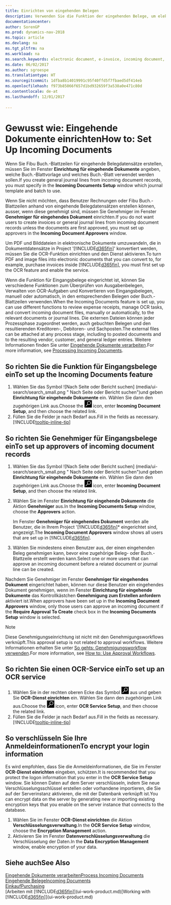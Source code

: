 ```yaml
---
title: Einrichten von eingehenden Belegen
description: Verwenden Sie die Funktion der eingehenden Belege, um elektronische Belege zu erstellen, verwalten Sie OCRaufgaben, importieren Sie Rechnungen und wandeln Sie Bilddateien um.
documentationcenter: 
author: SorenGP
ms.prod: dynamics-nav-2018
ms.topic: article
ms.devlang: na
ms.tgt_pltfrm: na
ms.workload: na
ms.search.keywords: electronic document, e-invoice, incoming document, OCR, ecommerce, document exchange, import invoice
ms.date: 06/02/2017
ms.author: sgroespe
ms.translationtype: HT
ms.sourcegitcommit: 1dfba8b14019991c95f40ffd5f7fbaed5df414eb
ms.openlocfilehash: f973b85066f657d1bd932659f3a538a0e471c80d
ms.contentlocale: de-at
ms.lasthandoff: 12/01/2017

---
```

# <a name="how-to-set-up-incoming-documents"></a><span data-ttu-id="87f65-103">Gewusst wie: Eingehende Dokumente einrichten</span><span class="sxs-lookup"><span data-stu-id="87f65-103">How to: Set Up Incoming Documents</span></span>
<span data-ttu-id="87f65-104">Wenn Sie Fibu Buch.-Blattzeilen für eingehende Belegdatensätze erstellen, müssen Sie im Fenster **Einrichtung für eingehende Dokumente** angeben, welche Buch.-Blattvorlage und welches Buch.-Blatt verwendet werden sollen.</span><span class="sxs-lookup"><span data-stu-id="87f65-104">If you create general journal lines from incoming document records, you must specify in the **Incoming Documents Setup** window which journal template and batch to use.</span></span>

<span data-ttu-id="87f65-105">Wenn Sie nicht möchten, dass Benutzer Rechnungen oder Fibu Buch.-Blattzeilen anhand von eingehende Belegdatensätzen erstellen können, ausser, wenn diese genehmigt sind, müssen Sie Genehmiger im Fenster **Genehmiger für eingehendes Dokument** einrichten.</span><span class="sxs-lookup"><span data-stu-id="87f65-105">If you do not want users to create invoices or general journal lines from incoming document records unless the documents are first approved, you must set up approvers in the **Incoming Document Approvers** window.</span></span>

<span data-ttu-id="87f65-106">Um PDF und Bilddateien in elektronische Dokumente umzuwandeln, die in Dokumentdatensätze in Project '[!INCLUDE[d365fin](includes/d365fin_md.md)]' konvertiert werden, müssen Sie die OCR-Funktion einrichten und den Dienst aktivieren.</span><span class="sxs-lookup"><span data-stu-id="87f65-106">To turn PDF and image files into electronic documents that you can convert to, for example, purchase invoices inside [!INCLUDE[d365fin](includes/d365fin_md.md)], you must first set up the OCR feature and enable the service.</span></span>

<span data-ttu-id="87f65-107">Wenn die Funktion für Eingangsbelege eingerichtet ist, können Sie verschiedene Funktionen zum Überprüfen von Ausgabenbelegen, Verwalten von OCR-Aufgaben und Konvertieren von Eingangsbelegen, manuell oder automatisch, in den entsprechenden Belegen oder Buch.-Blattzeilen verwenden.</span><span class="sxs-lookup"><span data-stu-id="87f65-107">When the Incoming Documents feature is set up, you can use different functions to review expense receipts, manage OCR tasks, and convert incoming document files, manually or automatically, to the relevant documents or journal lines.</span></span> <span data-ttu-id="87f65-108">Die externen Dateien können jeder Prozessphase zugeordnet werden, auch gebuchten Belegen und den resultierenden Kreditoren-, Debitoren- und Sachposten.</span><span class="sxs-lookup"><span data-stu-id="87f65-108">The external files can be attached at any process stage, including to posted documents and to the resulting vendor, customer, and general ledger entries.</span></span> <span data-ttu-id="87f65-109">Weitere Informationen finden Sie unter [Eingehende Dokumente verarbeiten](across-process-income-documents.md).</span><span class="sxs-lookup"><span data-stu-id="87f65-109">For more information, see [Processing Incoming Documents](across-process-income-documents.md).</span></span>

## <a name="to-set-up-the-incoming-documents-feature"></a><span data-ttu-id="87f65-110">So richten Sie die Funktion für Eingangsbelege ein</span><span class="sxs-lookup"><span data-stu-id="87f65-110">To set up the Incoming Documents feature</span></span>
1. <span data-ttu-id="87f65-111">Wählen Sie das Symbol ![Nach Seite oder Bericht suchen] (media/ui-search/search_small.png " Nach Seite oder Bericht suchen")und geben **Einrichtung für eingehende Dokumente** ein. Wählen Sie dann den zugehörigen Link aus.</span><span class="sxs-lookup"><span data-stu-id="87f65-111">Choose the ![Search for Page or Report](media/ui-search/search_small.png "Search for Page or Report icon") icon, enter **Incoming Document Setup**, and then choose the related link.</span></span>
2. <span data-ttu-id="87f65-112">Füllen Sie die Felder je nach Bedarf aus.</span><span class="sxs-lookup"><span data-stu-id="87f65-112">Fill in the fields as necessary.</span></span> [!INCLUDE[tooltip-inline-tip](includes/tooltip-inline-tip_md.md)]

## <a name="to-set-up-approvers-of-incoming-document-records"></a><span data-ttu-id="87f65-113">So richten Sie Genehmiger für Eingangsbelege ein</span><span class="sxs-lookup"><span data-stu-id="87f65-113">To set up approvers of incoming document records</span></span>
1. <span data-ttu-id="87f65-114">Wählen Sie das Symbol ![Nach Seite oder Bericht suchen] (media/ui-search/search_small.png " Nach Seite oder Bericht suchen")und geben **Einrichtung für eingehende Dokumente** ein. Wählen Sie dann den zugehörigen Link aus.</span><span class="sxs-lookup"><span data-stu-id="87f65-114">Choose the ![Search for Page or Report](media/ui-search/search_small.png "Search for Page or Report icon") icon, enter **Incoming Document Setup**, and then choose the related link.</span></span>  
2. <span data-ttu-id="87f65-115">Wählen Sie im Fenster **Einrichtung für eingehende Dokumente** die Aktion **Genehmiger** aus.</span><span class="sxs-lookup"><span data-stu-id="87f65-115">In the **Incoming Documents Setup** window, choose the **Approvers** action.</span></span>

    <span data-ttu-id="87f65-116">Im Fenster **Genehmiger für eingehendes Dokument** werden alle Benutzer, die in Ihrem Project '[!INCLUDE[d365fin](includes/d365fin_md.md)]* eingerichtet sind, angezeigt.</span><span class="sxs-lookup"><span data-stu-id="87f65-116">The **Incoming Document Approvers** window shows all users that are set up in [!INCLUDE[d365fin](includes/d365fin_md.md)].</span></span>  
3. <span data-ttu-id="87f65-117">Wählen Sie mindestens einen Benutzer aus, der einen eingehenden Beleg genehmigen kann, bevor eine zugehörige Beleg- oder Buch.-Blattzeile erstellt werden kann.</span><span class="sxs-lookup"><span data-stu-id="87f65-117">Select one or more users that can approve an incoming document before a related document or journal line can be created.</span></span>

<span data-ttu-id="87f65-118">Nachdem Sie Genehmiger im Fenster **Genehmiger für eingehendes Dokument** eingerichtet haben, können nur diese Benutzer ein eingehendes Dokument genehmigen, wenn im Fenster **Einrichtung für eingehende Dokumente** das Kontrollkästchen **Genehmigung zum Erstellen anfordern** aktiviert ist.</span><span class="sxs-lookup"><span data-stu-id="87f65-118">When approvers have been set up in the **Incoming Document Approvers** window, only those users can approve an incoming document if the **Require Approval To Create** check box in the **Incoming Documents Setup** window is selected.</span></span>

> [!NOTE]  
>   <span data-ttu-id="87f65-119">Diese Genehmigungseinrichtung ist nicht mit den Genehmigungsworkflows verknüpft.</span><span class="sxs-lookup"><span data-stu-id="87f65-119">This approval setup is not related to approval workflows.</span></span> <span data-ttu-id="87f65-120">Weitere Informationen erhalten Sie unter [So gehts: Genehmigungsworkflow verwenden](across-how-use-approval-workflows.md).</span><span class="sxs-lookup"><span data-stu-id="87f65-120">For more information, see [How to: Use Approval Workflows](across-how-use-approval-workflows.md).</span></span>

## <a name="to-set-up-an-ocr-service"></a><span data-ttu-id="87f65-121">So richten Sie einen OCR-Service ein</span><span class="sxs-lookup"><span data-stu-id="87f65-121">To set up an OCR service</span></span>
1. <span data-ttu-id="87f65-122">Wählen Sie in der rechten oberen Ecke das Symbol ![Nach Seite oder Bericht suchen](media/ui-search/search_small.png "Nach Seite oder Bericht suchen") aus und geben Sie **OCR-Dienst einrichten** ein. Wählen Sie dann den zugehörigen Link aus.</span><span class="sxs-lookup"><span data-stu-id="87f65-122">Choose the ![Search for Page or Report](media/ui-search/search_small.png "Search for Page or Report icon") icon, enter **OCR Service Setup**, and then choose the related link.</span></span>
2. <span data-ttu-id="87f65-123">Füllen Sie die Felder je nach Bedarf aus.</span><span class="sxs-lookup"><span data-stu-id="87f65-123">Fill in the fields as necessary.</span></span> [!INCLUDE[tooltip-inline-tip](includes/tooltip-inline-tip_md.md)]

## <a name="to-encrypt-your-login-information"></a><span data-ttu-id="87f65-124">So verschlüsseln Sie Ihre Anmeldeinformationen</span><span class="sxs-lookup"><span data-stu-id="87f65-124">To encrypt your login information</span></span>
<span data-ttu-id="87f65-125">Es wird empfohlen, dass Sie die Anmeldeinformationen, die Sie im Fenster **OCR-Dienst einrichten** eingeben, schützen.</span><span class="sxs-lookup"><span data-stu-id="87f65-125">It is recommended that you protect the logon information that you enter in the **OCR Service Setup** window.</span></span> <span data-ttu-id="87f65-126">Sie können Daten auf dem Server verschlüsseln, indem Sie neue Verschlüsselungsschlüssel erstellen oder vorhandene importieren, die Sie auf der Serverinstanz aktivieren, die mit der Datenbank verknüpft ist.</span><span class="sxs-lookup"><span data-stu-id="87f65-126">You can encrypt data on the server by generating new or importing existing encryption keys that you enable on the server instance that connects to the database.</span></span>

1. <span data-ttu-id="87f65-127">Wählen Sie im Fenster **OCR-Dienst einrichten** die Aktion **Verschlüsselungsverwaltung**.</span><span class="sxs-lookup"><span data-stu-id="87f65-127">In the **OCR Service Setup** window, choose the **Encryption Management** action.</span></span>
2. <span data-ttu-id="87f65-128">Aktivieren Sie im Fenster **Datenverschlüsselungsverwaltung** die Verschlüsselung der Daten.</span><span class="sxs-lookup"><span data-stu-id="87f65-128">In the **Data Encryption Management** window, enable encryption of your data.</span></span>

## <a name="see-also"></a><span data-ttu-id="87f65-129">Siehe auch</span><span class="sxs-lookup"><span data-stu-id="87f65-129">See Also</span></span>
[<span data-ttu-id="87f65-130">Eingehende Dokumente verarbeiten</span><span class="sxs-lookup"><span data-stu-id="87f65-130">Process Incoming Documents</span></span>](across-process-income-documents.md)  
[<span data-ttu-id="87f65-131">Eingehende Belege</span><span class="sxs-lookup"><span data-stu-id="87f65-131">Incoming Documents</span></span>](across-income-documents.md)  
[<span data-ttu-id="87f65-132">Einkauf</span><span class="sxs-lookup"><span data-stu-id="87f65-132">Purchasing</span></span>](purchasing-manage-purchasing.md)  
<span data-ttu-id="87f65-133">[Arbeiten mit [!INCLUDE[d365fin](includes/d365fin_md.md)]](ui-work-product.md)</span><span class="sxs-lookup"><span data-stu-id="87f65-133">[Working with [!INCLUDE[d365fin](includes/d365fin_md.md)]](ui-work-product.md)</span></span>

